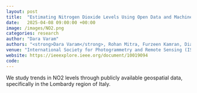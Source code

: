 ```yaml
---
layout: post
title:  "Estimating Nitrogen Dioxide Levels Using Open Data and Machine Learning: A Comparative Modeling Study"
date:   2025-04-08 09:00:00 +00:00
image: /images/NO2.png
categories: research
author: "Dara Varam"
authors: "<strong>Dara Varam</strong>, Rohan Mitra, Furzeen Kamran, Diaa A. Abuhani, Hana Sulieman, Imran Zualkernan"
venue: "International Society for Photogrammetry and Remote Sensing (ISPRS)"
website: https://ieeexplore.ieee.org/document/10019094
code: 
---
```


We study trends in NO2 levels through publicly available geospatial data, specifically in the Lombardy region of Italy.
